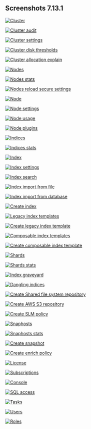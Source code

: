 ## Screenshots 7.13.1

[![Cluster](https://raw.githubusercontent.com/stephanediondev/elasticsearch-admin/main/screenshots/7.13.1/resized/resized-cluster.png)](https://raw.githubusercontent.com/stephanediondev/elasticsearch-admin/main/screenshots/7.13.1/original/original-cluster.png)

[![Cluster audit](https://raw.githubusercontent.com/stephanediondev/elasticsearch-admin/main/screenshots/7.13.1/resized/resized-cluster-audit.png)](https://raw.githubusercontent.com/stephanediondev/elasticsearch-admin/main/screenshots/7.13.1/original/original-cluster-audit.png)

[![Cluster settings](https://raw.githubusercontent.com/stephanediondev/elasticsearch-admin/main/screenshots/7.13.1/resized/resized-cluster-settings.png)](https://raw.githubusercontent.com/stephanediondev/elasticsearch-admin/main/screenshots/7.13.1/original/original-cluster-settings.png)

[![Cluster disk thresholds](https://raw.githubusercontent.com/stephanediondev/elasticsearch-admin/main/screenshots/7.13.1/resized/resized-disk-thresholds.png)](https://raw.githubusercontent.com/stephanediondev/elasticsearch-admin/main/screenshots/7.13.1/original/original-disk-thresholds.png)

[![Cluster allocation explain](https://raw.githubusercontent.com/stephanediondev/elasticsearch-admin/main/screenshots/7.13.1/resized/resized-cluster-allocation-explain.png)](https://raw.githubusercontent.com/stephanediondev/elasticsearch-admin/main/screenshots/7.13.1/original/original-cluster-allocation-explain.png)

[![Nodes](https://raw.githubusercontent.com/stephanediondev/elasticsearch-admin/main/screenshots/7.13.1/resized/resized-nodes.png)](https://raw.githubusercontent.com/stephanediondev/elasticsearch-admin/main/screenshots/7.13.1/original/original-nodes.png)

[![Nodes stats](https://raw.githubusercontent.com/stephanediondev/elasticsearch-admin/main/screenshots/7.13.1/resized/resized-nodes-stats.png)](https://raw.githubusercontent.com/stephanediondev/elasticsearch-admin/main/screenshots/7.13.1/original/original-nodes-stats.png)

[![Nodes reload secure settings](https://raw.githubusercontent.com/stephanediondev/elasticsearch-admin/main/screenshots/7.13.1/resized/resized-nodes-reload-secure-settings.png)](https://raw.githubusercontent.com/stephanediondev/elasticsearch-admin/main/screenshots/7.13.1/original/original-nodes-reload-secure-settings.png)

[![Node](https://raw.githubusercontent.com/stephanediondev/elasticsearch-admin/main/screenshots/7.13.1/resized/resized-node.png)](https://raw.githubusercontent.com/stephanediondev/elasticsearch-admin/main/screenshots/7.13.1/original/original-node.png)

[![Node settings](https://raw.githubusercontent.com/stephanediondev/elasticsearch-admin/main/screenshots/7.13.1/resized/resized-node-settings.png)](https://raw.githubusercontent.com/stephanediondev/elasticsearch-admin/main/screenshots/7.13.1/original/original-node-settings.png)

[![Node usage](https://raw.githubusercontent.com/stephanediondev/elasticsearch-admin/main/screenshots/7.13.1/resized/resized-node-usage.png)](https://raw.githubusercontent.com/stephanediondev/elasticsearch-admin/main/screenshots/7.13.1/original/original-node-usage.png)

[![Node plugins](https://raw.githubusercontent.com/stephanediondev/elasticsearch-admin/main/screenshots/7.13.1/resized/resized-node-plugins.png)](https://raw.githubusercontent.com/stephanediondev/elasticsearch-admin/main/screenshots/7.13.1/original/original-node-plugins.png)

[![Indices](https://raw.githubusercontent.com/stephanediondev/elasticsearch-admin/main/screenshots/7.13.1/resized/resized-indices.png)](https://raw.githubusercontent.com/stephanediondev/elasticsearch-admin/main/screenshots/7.13.1/original/original-indices.png)

[![Indices stats](https://raw.githubusercontent.com/stephanediondev/elasticsearch-admin/main/screenshots/7.13.1/resized/resized-indices-stats.png)](https://raw.githubusercontent.com/stephanediondev/elasticsearch-admin/main/screenshots/7.13.1/original/original-indices-stats.png)

[![Index](https://raw.githubusercontent.com/stephanediondev/elasticsearch-admin/main/screenshots/7.13.1/resized/resized-index.png)](https://raw.githubusercontent.com/stephanediondev/elasticsearch-admin/main/screenshots/7.13.1/original/original-index.png)

[![Index settings](https://raw.githubusercontent.com/stephanediondev/elasticsearch-admin/main/screenshots/7.13.1/resized/resized-index-settings.png)](https://raw.githubusercontent.com/stephanediondev/elasticsearch-admin/main/screenshots/7.13.1/original/original-index-settings.png)

[![Index search](https://raw.githubusercontent.com/stephanediondev/elasticsearch-admin/main/screenshots/7.13.1/resized/resized-index-search.png)](https://raw.githubusercontent.com/stephanediondev/elasticsearch-admin/main/screenshots/7.13.1/original/original-index-search.png)

[![Index import from file](https://raw.githubusercontent.com/stephanediondev/elasticsearch-admin/main/screenshots/7.13.1/resized/resized-index-file-import.png)](https://raw.githubusercontent.com/stephanediondev/elasticsearch-admin/main/screenshots/7.13.1/original/original-index-file-import.png)

[![Index import from database](https://raw.githubusercontent.com/stephanediondev/elasticsearch-admin/main/screenshots/7.13.1/resized/resized-index-database-import.png)](https://raw.githubusercontent.com/stephanediondev/elasticsearch-admin/main/screenshots/7.13.1/original/original-index-database-import.png)

[![Create index](https://raw.githubusercontent.com/stephanediondev/elasticsearch-admin/main/screenshots/7.13.1/resized/resized-index-create.png)](https://raw.githubusercontent.com/stephanediondev/elasticsearch-admin/main/screenshots/7.13.1/original/original-index-create.png)

[![Legacy index templates](https://raw.githubusercontent.com/stephanediondev/elasticsearch-admin/main/screenshots/7.13.1/resized/resized-index-templates-legacy.png)](https://raw.githubusercontent.com/stephanediondev/elasticsearch-admin/main/screenshots/7.13.1/original/original-index-templates-legacy.png)

[![Create legacy index template](https://raw.githubusercontent.com/stephanediondev/elasticsearch-admin/main/screenshots/7.13.1/resized/resized-index-template-create-legacy.png)](https://raw.githubusercontent.com/stephanediondev/elasticsearch-admin/main/screenshots/7.13.1/original/original-index-template-create-legacy.png)

[![Composable index templates](https://raw.githubusercontent.com/stephanediondev/elasticsearch-admin/main/screenshots/7.13.1/resized/resized-index-templates.png)](https://raw.githubusercontent.com/stephanediondev/elasticsearch-admin/main/screenshots/7.13.1/original/original-index-templates.png)

[![Create composable index template](https://raw.githubusercontent.com/stephanediondev/elasticsearch-admin/main/screenshots/7.13.1/resized/resized-index-template-create.png)](https://raw.githubusercontent.com/stephanediondev/elasticsearch-admin/main/screenshots/7.13.1/original/original-index-template-create.png)

[![Shards](https://raw.githubusercontent.com/stephanediondev/elasticsearch-admin/main/screenshots/7.13.1/resized/resized-shards.png)](https://raw.githubusercontent.com/stephanediondev/elasticsearch-admin/main/screenshots/7.13.1/original/original-shards.png)

[![Shards stats](https://raw.githubusercontent.com/stephanediondev/elasticsearch-admin/main/screenshots/7.13.1/resized/resized-shards-stats.png)](https://raw.githubusercontent.com/stephanediondev/elasticsearch-admin/main/screenshots/7.13.1/original/original-shards-stats.png)

[![Index graveyard](https://raw.githubusercontent.com/stephanediondev/elasticsearch-admin/main/screenshots/7.13.1/resized/resized-index-graveyard.png)](https://raw.githubusercontent.com/stephanediondev/elasticsearch-admin/main/screenshots/7.13.1/original/original-index-graveyard.png)

[![Dangling indices](https://raw.githubusercontent.com/stephanediondev/elasticsearch-admin/main/screenshots/7.13.1/resized/resized-dangling-indices.png)](https://raw.githubusercontent.com/stephanediondev/elasticsearch-admin/main/screenshots/7.13.1/original/original-dangling-indices.png)

[![Create Shared file system repository](https://raw.githubusercontent.com/stephanediondev/elasticsearch-admin/main/screenshots/7.13.1/resized/resized-repository-create-fs.png)](https://raw.githubusercontent.com/stephanediondev/elasticsearch-admin/main/screenshots/7.13.1/original/original-repository-create-fs.png)

[![Create AWS S3 repository](https://raw.githubusercontent.com/stephanediondev/elasticsearch-admin/main/screenshots/7.13.1/resized/resized-repository-create-s3.png)](https://raw.githubusercontent.com/stephanediondev/elasticsearch-admin/main/screenshots/7.13.1/original/original-repository-create-s3.png)

[![Create SLM policy](https://raw.githubusercontent.com/stephanediondev/elasticsearch-admin/main/screenshots/7.13.1/resized/resized-slm-policy-create.png)](https://raw.githubusercontent.com/stephanediondev/elasticsearch-admin/main/screenshots/7.13.1/original/original-slm-policy-create.png)

[![Snaphosts](https://raw.githubusercontent.com/stephanediondev/elasticsearch-admin/main/screenshots/7.13.1/resized/resized-snapshots.png)](https://raw.githubusercontent.com/stephanediondev/elasticsearch-admin/main/screenshots/7.13.1/original/original-snapshots.png)

[![Snaphosts stats](https://raw.githubusercontent.com/stephanediondev/elasticsearch-admin/main/screenshots/7.13.1/resized/resized-snapshots-stats.png)](https://raw.githubusercontent.com/stephanediondev/elasticsearch-admin/main/screenshots/7.13.1/original/original-snapshots-stats.png)

[![Create snapshot](https://raw.githubusercontent.com/stephanediondev/elasticsearch-admin/main/screenshots/7.13.1/resized/resized-snapshot-create.png)](https://raw.githubusercontent.com/stephanediondev/elasticsearch-admin/main/screenshots/7.13.1/original/original-snapshot-create.png)

[![Create enrich policy](https://raw.githubusercontent.com/stephanediondev/elasticsearch-admin/main/screenshots/7.13.1/resized/resized-enrich-create.png)](https://raw.githubusercontent.com/stephanediondev/elasticsearch-admin/main/screenshots/7.13.1/original/original-enrich-create.png)

[![License](https://raw.githubusercontent.com/stephanediondev/elasticsearch-admin/main/screenshots/7.13.1/resized/resized-license.png)](https://raw.githubusercontent.com/stephanediondev/elasticsearch-admin/main/screenshots/7.13.1/original/original-license.png)

[![Subscriptions](https://raw.githubusercontent.com/stephanediondev/elasticsearch-admin/main/screenshots/7.13.1/resized/resized-subscriptions.png)](https://raw.githubusercontent.com/stephanediondev/elasticsearch-admin/main/screenshots/7.13.1/original/original-subscriptions.png)

[![Console](https://raw.githubusercontent.com/stephanediondev/elasticsearch-admin/main/screenshots/7.13.1/resized/resized-console.png)](https://raw.githubusercontent.com/stephanediondev/elasticsearch-admin/main/screenshots/7.13.1/original/original-console.png)

[![SQL access](https://raw.githubusercontent.com/stephanediondev/elasticsearch-admin/main/screenshots/7.13.1/resized/resized-sql.png)](https://raw.githubusercontent.com/stephanediondev/elasticsearch-admin/main/screenshots/7.13.1/original/original-sql.png)

[![Tasks](https://raw.githubusercontent.com/stephanediondev/elasticsearch-admin/main/screenshots/7.13.1/resized/resized-tasks.png)](https://raw.githubusercontent.com/stephanediondev/elasticsearch-admin/main/screenshots/7.13.1/original/original-tasks.png)

[![Users](https://raw.githubusercontent.com/stephanediondev/elasticsearch-admin/main/screenshots/7.13.1/resized/resized-elasticsearch-users.png)](https://raw.githubusercontent.com/stephanediondev/elasticsearch-admin/main/screenshots/7.13.1/original/original-elasticsearch-users.png)

[![Roles](https://raw.githubusercontent.com/stephanediondev/elasticsearch-admin/main/screenshots/7.13.1/resized/resized-elasticsearch-roles.png)](https://raw.githubusercontent.com/stephanediondev/elasticsearch-admin/main/screenshots/7.13.1/original/original-elasticsearch-roles.png)

